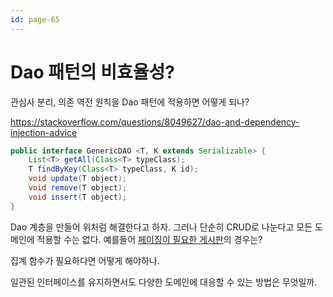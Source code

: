 ```yaml
---
id: page-65
---
```

# Dao 패턴의 비효율성?

관심사 분리, 의존 역전 원칙을 Dao 패턴에 적용하면 어떻게 되나?

https://stackoverflow.com/questions/8049627/dao-and-dependency-injection-advice

```java
public interface GenericDAO <T, K extends Serializable> {
    List<T> getAll(Class<T> typeClass);
    T findByKey(Class<T> typeClass, K id);
    void update(T object);
    void remove(T object);
    void insert(T object);
}
```

Dao 계층을 만들어 위처럼 해결한다고 하자.
그러나 단순히 CRUD로 나눈다고 모든 도메인에 적용할 수는 없다.
예를들어 [페이징이 필요한 게시판](https://okky.kr/article/59922)의 경우는?

집계 함수가 필요하다면 어떻게 해야하나.

일관된 인터페이스를 유지하면서도 다양한 도메인에 대응할 수 있는 방법은 무엇일까.
